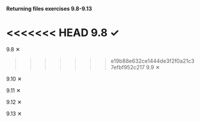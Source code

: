 **Returning files exercises 9.8-9.13**

<<<<<<< HEAD
9.8 ✓
=======
9.8 ✕

>>>>>>> e19b88e632ce1444de3f2f0a21c37efbf952c217
9.9 ✕

9.10 ✕

9.11 ✕

9.12 ✕

9.13 ✕
